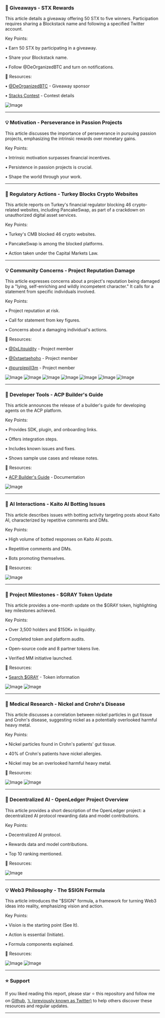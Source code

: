 ### 🚀 Giveaways - STX Rewards

This article details a giveaway offering 50 STX to five winners. Participation requires sharing a Blockstack name and following a specified Twitter account.

Key Points:

• Earn 50 STX by participating in a giveaway.


• Share your Blockstack name.


• Follow @DeOrganizedBTC and turn on notifications.


🔗 Resources:

• [@DeOrganizedBTC](https://x.com/DeOrganizedBTC) - Giveaway sponsor


• [Stacks Contest](https://stacks.org/use-stacks-contest…) - Contest details


![Image](https://pbs.twimg.com/media/Gu7ifvxWYAAG0B7?format=jpg&name=small)


---

### 💡 Motivation - Perseverance in Passion Projects

This article discusses the importance of perseverance in pursuing passion projects, emphasizing the intrinsic rewards over monetary gains.

Key Points:

•  Intrinsic motivation surpasses financial incentives.


•  Persistence in passion projects is crucial.


• Shape the world through your work.



---

### 🤖 Regulatory Actions - Turkey Blocks Crypto Websites

This article reports on Turkey's financial regulator blocking 46 crypto-related websites, including PancakeSwap, as part of a crackdown on unauthorized digital asset services.

Key Points:

• Turkey's CMB blocked 46 crypto websites.


•  PancakeSwap is among the blocked platforms.


• Action taken under the Capital Markets Law.



---

### 💡 Community Concerns - Project Reputation Damage

This article expresses concerns about a project's reputation being damaged by a "lying, self-enriching and wildly incompetent character."  It calls for a statement from specific individuals involved.


Key Points:

• Project reputation at risk.


•  Call for statement from key figures.


• Concerns about a damaging individual's actions.


🔗 Resources:

• [@0xLitquidity](https://x.com/0xLitquidity) - Project member


• [@0xtaetaehoho](https://x.com/0xtaetaehoho) - Project member


• [@purplepill3m](https://x.com/purplepill3m) - Project member


![Image](https://pbs.twimg.com/media/GvDx9RcXcAA33hU?format=jpg&name=small)
![Image](https://pbs.twimg.com/media/GvDx9RbWkAAU1PR?format=jpg&name=small)
![Image](https://pbs.twimg.com/media/GvDx9ReW0AAnkZB?format=jpg&name=small)
![Image](https://pbs.twimg.com/media/GvCNdMFXgAAwrcB?format=jpg&name=120x120)
![Image](https://pbs.twimg.com/media/GvCOA-XWcAAd0h9?format=png&name=small)
![Image](https://pbs.twimg.com/media/GvCOEDTWYAAnVxO?format=png&name=240x240)
![Image](https://pbs.twimg.com/media/GvCOFpWXAAAl6wm?format=jpg&name=120x120)


---

### 🚀 Developer Tools - ACP Builder's Guide

This article announces the release of a builder's guide for developing agents on the ACP platform.

Key Points:

•  Provides SDK, plugin, and onboarding links.


• Offers integration steps.


• Includes known issues and fixes.


• Shows sample use cases and release notes.


🔗 Resources:

• [ACP Builder's Guide](https://x.com/virtuals_io/status/1941302356551008608/photo/1) - Documentation


![Image](https://pbs.twimg.com/media/GvDkHYuXYAAdsDz?format=jpg&name=small)


---

### 🤖 AI Interactions - Kaito AI Botting Issues

This article describes issues with botting activity targeting posts about Kaito AI, characterized by repetitive comments and DMs.

Key Points:

•  High volume of botted responses on Kaito AI posts.


•  Repetitive comments and DMs.


•  Bots promoting themselves.


🔗 Resources:


![Image](https://pbs.twimg.com/media/GvC-EnbaAAIYary?format=jpg&name=small)


---

### 🚀 Project Milestones - $GRAY Token Update

This article provides a one-month update on the $GRAY token, highlighting key milestones achieved.

Key Points:

•  Over 3,500 holders and $150K+ in liquidity.


•  Completed token and platform audits.


• Open-source code and 8 partner tokens live.


•  Verified MM initiative launched.


🔗 Resources:

• [Search $GRAY](https://x.com/search?q=%24GRAY&src=cashtag_click) - Token information


![Image](https://pbs.twimg.com/media/GvDNh4pXUAAZsqF?format=jpg&name=900x900)
![Image](https://pbs.twimg.com/media/GvCKGOlWAAAMYZg?format=jpg&name=240x240)


---

### 🤖 Medical Research - Nickel and Crohn's Disease

This article discusses a correlation between nickel particles in gut tissue and Crohn's disease, suggesting nickel as a potentially overlooked harmful heavy metal.


Key Points:

• Nickel particles found in Crohn's patients' gut tissue.


• 40% of Crohn's patients have nickel allergies.


• Nickel may be an overlooked harmful heavy metal.


🔗 Resources:


![Image](https://pbs.twimg.com/media/Gu-hoeUWUAAkG4h?format=jpg&name=small)
![Image](https://pbs.twimg.com/media/Gu-i0FzWIAAqYRb?format=png&name=small)


---

### 🤖 Decentralized AI - OpenLedger Project Overview

This article provides a short description of the OpenLedger project: a decentralized AI protocol rewarding data and model contributions.

Key Points:

•  Decentralized AI protocol.


• Rewards data and model contributions.


• Top 10 ranking mentioned.


🔗 Resources:


![Image](https://pbs.twimg.com/media/GvDAqgLaQAAe3zn?format=png&name=small)


---

### 💡 Web3 Philosophy - The $SIGN Formula

This article introduces the "$SIGN" formula, a framework for turning Web3 ideas into reality, emphasizing vision and action.

Key Points:

•  Vision is the starting point (See It).


• Action is essential (Initiate).


• Formula components explained.


🔗 Resources:


![Image](https://pbs.twimg.com/media/GvCRFHUWwAAQDBu?format=jpg&name=900x900)
![Image](https://pbs.twimg.com/media/GursbTDXYAEht4k?format=jpg&name=240x240)


---

### ⭐️ Support

If you liked reading this report, please star ⭐️ this repository and follow me on [Github](https://github.com/Drix10), [𝕏 (previously known as Twitter)](https://x.com/DRIX_10_) to help others discover these resources and regular updates.

---